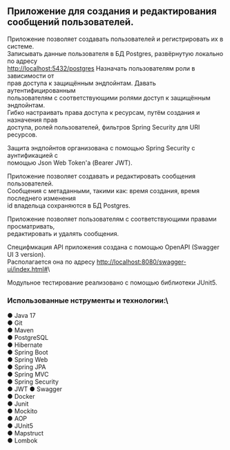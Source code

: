 ##  Приложение для создания и редактирования сообщений пользователей.    

Приложение позволяет создавать пользователей и регистрировать их в системе.\
Записывать данные пользователя в БД Postgres, развёрнутую локально по адресу\
<http://localhost:5432/postgres> Назначать пользователям роли в зависимости от\
прав доступа к защищённым эндпойнтам. Давать аутентифицированным\
пользователям с соответствующими ролями доступ к защищённым эндпойнтам.\
Гибко настраивать права доступа к ресурсам, путём создания и назначения прав\
доступа, ролей пользователей, фильтров Spring Security для URI ресурсов. 

Защита эндпойнтов организована с помощью Spring Security с аунтификацией с\
помощью Json Web Token'а (Bearer JWT). 

Приложение позволяет создавать и редактировать сообщения пользователей.\
Сообщения с метаданными, такими как: время создания, время последнего изменения\
id владельца сохраняются в БД Postgres. 

Приложение позволяет пользователям с соответствующими правами просматривать,\
редактировать и удалять сообщения.

Специфмкация API приложения создана с помощью OpenAPI (Swagger UI 3 version).\
Располагается она по адресу <http://localhost:8080/swagger-ui/index.html#>\

Модульное тестирование реализовано с помощью библиотеки JUnit5.

### Использованные нструменты и технологии:\

● Java 17\
● Git\
● Maven\
● PostgreSQL\
● Hibernate\
● Spring Boot\
● Spring Web\
● Spring JPA\
● Spring MVC\
● Spring Security\
● JWT
● Swagger\
● Docker\
● Junit\
● Mockito\
● AOP\
● JUnit5\
● Mapstruct\
● Lombok
